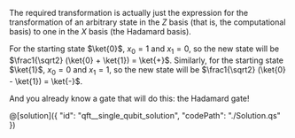 The required transformation is actually just the expression for the transformation of an arbitrary state in the $Z$ basis (that is, the computational basis) to one in the $X$ basis (the Hadamard basis). 

For the starting state $\ket{0}$, $x_0=1$ and $x_1=0$, so the new state will be  $\frac1{\sqrt2} (\ket{0} + \ket{1}) = \ket{+}$.
Similarly, for the starting state $\ket{1}$, $x_0=0$ and $x_1=1$, so the new state will be  $\frac1{\sqrt2} (\ket{0} - \ket{1}) = \ket{-}$.

And you already know a gate that will do this: the Hadamard gate!

@[solution]({
"id": "qft__single_qubit_solution",
"codePath": "./Solution.qs"
})
